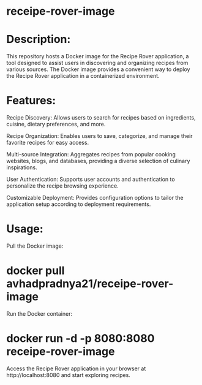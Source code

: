 # receipe-rover-image
# Description:
This repository hosts a Docker image for the Recipe Rover application, a tool designed to assist users in discovering and organizing recipes from various sources. The Docker image provides a convenient way to deploy the Recipe Rover application in a containerized environment.

# Features:
Recipe Discovery: Allows users to search for recipes based on ingredients, cuisine, dietary preferences, and more.

Recipe Organization: Enables users to save, categorize, and manage their favorite recipes for easy access.

Multi-source Integration: Aggregates recipes from popular cooking websites, blogs, and databases, providing a diverse selection of culinary inspirations.

User Authentication: Supports user accounts and authentication to personalize the recipe browsing experience.

Customizable Deployment: Provides configuration options to tailor the application setup according to deployment requirements.

# Usage:

Pull the Docker image:

# docker pull avhadpradnya21/receipe-rover-image

Run the Docker container:

# docker run -d -p 8080:8080 receipe-rover-image

Access the Recipe Rover application in your browser at http://localhost:8080⁠ and start exploring recipes.
